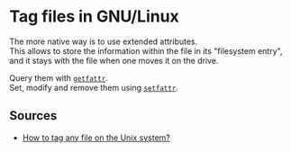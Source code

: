 # Tag files in GNU/Linux

The more native way is to use extended attributes.<br/>
This allows to store the information within the file in its "filesystem entry", and it stays with the file when one moves it on the drive.

Query them with [`getfattr`][getfattr].<br/>
Set, modify and remove them using [`setfattr`][setfattr].

## Sources

- [How to tag any file on the Unix system?]

<!--
  References
  -->

<!-- Knowledge base -->
[getfattr]: getfattr.md
[setfattr]: setfattr.md

<!-- Others -->
[how to tag any file on the unix system?]: https://unix.stackexchange.com/questions/683017/how-to-tag-any-file-on-the-unix-system
